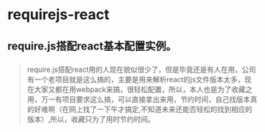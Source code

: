 # requirejs-react
require.js搭配react基本配置实例。
---
##### 
> require.js搭配react用的人现在貌似很少了，但是毕竟还是有人在用，公司有一个老项目就是这么搞的，主要是用来解析react的js文件版本太多，现在大家又都在用webpack来搞，很轻松配置，所以，本人也是为了收藏之用，万一有项目要求这么搞，可以直接拿出来用，节约时间，自己找版本真的好难啊（在网上找了一下午才搞定,不知道未来还能否轻松的找到相应的版本）,所以，收藏只为了用时节约时间。
